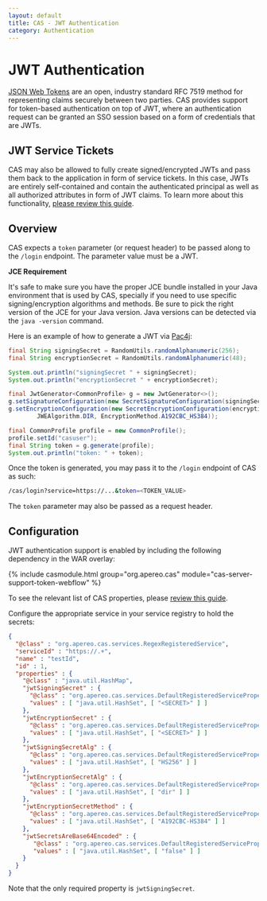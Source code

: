 ```yaml
---
layout: default
title: CAS - JWT Authentication
category: Authentication
---
```


# JWT Authentication

[JSON Web Tokens](http://jwt.io/) are an open, industry standard RFC 7519 method for representing claims securely between two parties.
CAS provides support for token-based authentication on top of JWT, where an authentication request can be granted an SSO session based
on a form of credentials that are JWTs.

## JWT Service Tickets

CAS may also be allowed to fully create signed/encrypted JWTs and pass them back to the application in form of service tickets.
In this case, JWTs are entirely self-contained and contain the authenticated principal as well as all authorized attributes
in form of JWT claims. To learn more about this functionality, [please review this guide](Configure-ServiceTicket-JWT.html).

## Overview

CAS expects a `token` parameter (or request header) to be passed along to the `/login` endpoint. The parameter value must be a JWT.

<div class="alert alert-info"><strong>JCE Requirement</strong><p>It's safe to make sure you have the proper JCE bundle installed in your Java environment that is used by CAS, specially if you need to use specific signing/encryption algorithms and methods. Be sure to pick the right version of the JCE for your Java version. Java versions can be detected via the <code>java -version</code> command.</p></div>

Here is an example of how to generate a JWT via [Pac4j](https://github.com/pac4j/pac4j):

```java
final String signingSecret = RandomUtils.randomAlphanumeric(256);
final String encryptionSecret = RandomUtils.randomAlphanumeric(48);

System.out.println("signingSecret " + signingSecret);
System.out.println("encryptionSecret " + encryptionSecret);

final JwtGenerator<CommonProfile> g = new JwtGenerator<>();
g.setSignatureConfiguration(new SecretSignatureConfiguration(signingSecret, JWSAlgorithm.HS256));
g.setEncryptionConfiguration(new SecretEncryptionConfiguration(encryptionSecret,
        JWEAlgorithm.DIR, EncryptionMethod.A192CBC_HS384));

final CommonProfile profile = new CommonProfile();
profile.setId("casuser");
final String token = g.generate(profile);
System.out.println("token: " + token);
```

Once the token is generated, you may pass it to the `/login` endpoint of CAS as such:

```bash
/cas/login?service=https://...&token=<TOKEN_VALUE>
```

The `token` parameter may also be passed as a request header.

## Configuration

JWT authentication support is enabled by including the following dependency in the WAR overlay:

{% include casmodule.html group="org.apereo.cas" module="cas-server-support-token-webflow" %}

To see the relevant list of CAS properties, please [review this guide](../configuration/Configuration-Properties.html#jwttoken-authentication).

Configure the appropriate service in your service registry to hold the secrets:

```json
{
  "@class" : "org.apereo.cas.services.RegexRegisteredService",
  "serviceId" : "https://.+",
  "name" : "testId",
  "id" : 1,
  "properties" : {
    "@class" : "java.util.HashMap",
    "jwtSigningSecret" : {
      "@class" : "org.apereo.cas.services.DefaultRegisteredServiceProperty",
      "values" : [ "java.util.HashSet", [ "<SECRET>" ] ]
    },
    "jwtEncryptionSecret" : {
      "@class" : "org.apereo.cas.services.DefaultRegisteredServiceProperty",
      "values" : [ "java.util.HashSet", [ "<SECRET>" ] ]
    },
    "jwtSigningSecretAlg" : {
      "@class" : "org.apereo.cas.services.DefaultRegisteredServiceProperty",
      "values" : [ "java.util.HashSet", [ "HS256" ] ]
    },
    "jwtEncryptionSecretAlg" : {
      "@class" : "org.apereo.cas.services.DefaultRegisteredServiceProperty",
      "values" : [ "java.util.HashSet", [ "dir" ] ]
    },
    "jwtEncryptionSecretMethod" : {
      "@class" : "org.apereo.cas.services.DefaultRegisteredServiceProperty",
      "values" : [ "java.util.HashSet", [ "A192CBC-HS384" ] ]
    },
    "jwtSecretsAreBase64Encoded" : {
       "@class" : "org.apereo.cas.services.DefaultRegisteredServiceProperty",
       "values" : [ "java.util.HashSet", [ "false" ] ]
    }
  }
}
```

Note that the only required property is `jwtSigningSecret`.
